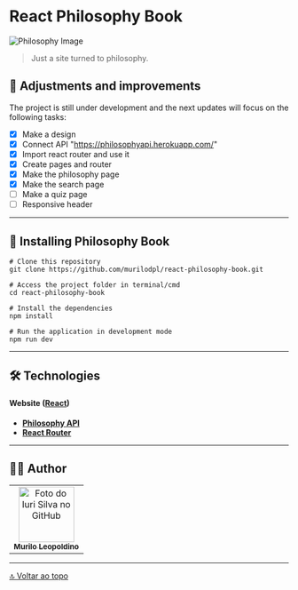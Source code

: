 # React Philosophy Book

<img src="https://images.squarespace-cdn.com/content/v1/59b42e3cd2b85729bbb2c95f/1546619671116-384PN0QWZ7FNSGJ4C3UI/MA+Philosophy+Banner.png?format=2500w" alt="Philosophy Image">

> Just a site turned to philosophy.

[//]: <> (<p align="center">  <a href="#-adjustments-and-improvements">Adjustments and improvements</a> •  <a href="#-installing-philosophy-book">Installing Philosophy Book</a> •  <a href="#-technologies">Technologies</a> •  <a href="#-author">Author</a> • </p> )

## 🚧 Adjustments and improvements

The project is still under development and the next updates will focus on the following tasks:

- [X] Make a design
- [X] Connect API "https://philosophyapi.herokuapp.com/"
- [X] Import react router and use it
- [X] Create pages and router
- [X] Make the philosophy page
- [X] Make the search page
- [ ] Make a quiz page
- [ ] Responsive header

---

## 🚀 Installing Philosophy Book

```
# Clone this repository
git clone https://github.com/murilodpl/react-philosophy-book.git

# Access the project folder in terminal/cmd
cd react-philosophy-book

# Install the dependencies
npm install

# Run the application in development mode
npm run dev
```

---

## 🛠 Technologies

#### **Website**  ([React](https://reactjs.org/))

-   **[Philosophy API](https://philosophyapi.herokuapp.com/)**
-   **[React Router](https://github.com/remix-run/react-router/)**

---

## 🦸‍♂️ Author

<table>
  <tr>
    <td align="center">
      <a href="https://github.com/murilodpl">
        <img src="https://avatars.githubusercontent.com/u/66181674?v=4" width="100px;" alt="Foto do Iuri Silva no GitHub"/><br>
        <sub>
          <b>Murilo Leopoldino</b>
        </sub>
      </a>
    </td>
  </tr>
</table>

---

[🔝 Voltar ao topo](#react-philosophy-book)<br>
